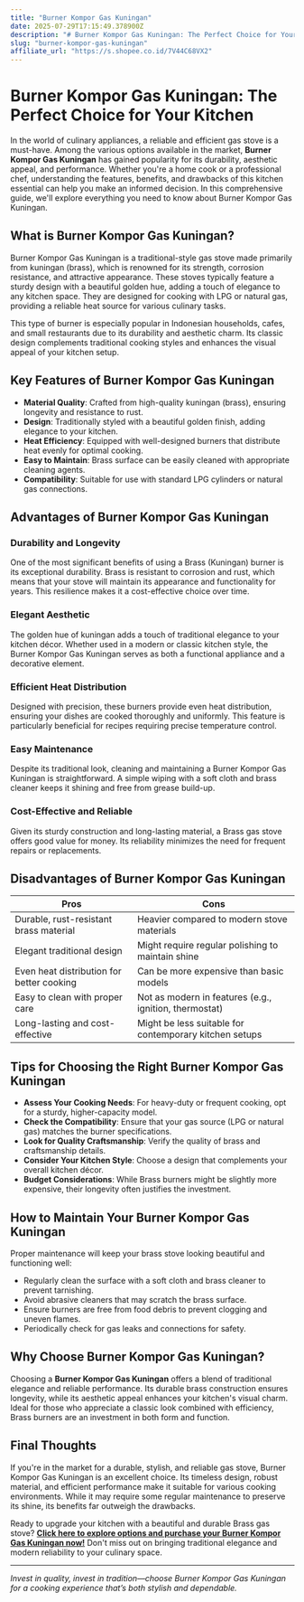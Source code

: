 ```yaml
---
title: "Burner Kompor Gas Kuningan"
date: 2025-07-29T17:15:49.378900Z
description: "# Burner Kompor Gas Kuningan: The Perfect Choice for Your Kitchen..."
slug: "burner-kompor-gas-kuningan"
affiliate_url: "https://s.shopee.co.id/7V44C68VX2"
---
```

# Burner Kompor Gas Kuningan: The Perfect Choice for Your Kitchen

In the world of culinary appliances, a reliable and efficient gas stove is a must-have. Among the various options available in the market, **Burner Kompor Gas Kuningan** has gained popularity for its durability, aesthetic appeal, and performance. Whether you're a home cook or a professional chef, understanding the features, benefits, and drawbacks of this kitchen essential can help you make an informed decision. In this comprehensive guide, we'll explore everything you need to know about Burner Kompor Gas Kuningan.

## What is Burner Kompor Gas Kuningan?

Burner Kompor Gas Kuningan is a traditional-style gas stove made primarily from kuningan (brass), which is renowned for its strength, corrosion resistance, and attractive appearance. These stoves typically feature a sturdy design with a beautiful golden hue, adding a touch of elegance to any kitchen space. They are designed for cooking with LPG or natural gas, providing a reliable heat source for various culinary tasks.

This type of burner is especially popular in Indonesian households, cafes, and small restaurants due to its durability and aesthetic charm. Its classic design complements traditional cooking styles and enhances the visual appeal of your kitchen setup.

## Key Features of Burner Kompor Gas Kuningan

- **Material Quality**: Crafted from high-quality kuningan (brass), ensuring longevity and resistance to rust.
- **Design**: Traditionally styled with a beautiful golden finish, adding elegance to your kitchen.
- **Heat Efficiency**: Equipped with well-designed burners that distribute heat evenly for optimal cooking.
- **Easy to Maintain**: Brass surface can be easily cleaned with appropriate cleaning agents.
- **Compatibility**: Suitable for use with standard LPG cylinders or natural gas connections.

## Advantages of Burner Kompor Gas Kuningan

### Durability and Longevity

One of the most significant benefits of using a Brass (Kuningan) burner is its exceptional durability. Brass is resistant to corrosion and rust, which means that your stove will maintain its appearance and functionality for years. This resilience makes it a cost-effective choice over time.

### Elegant Aesthetic

The golden hue of kuningan adds a touch of traditional elegance to your kitchen décor. Whether used in a modern or classic kitchen style, the Burner Kompor Gas Kuningan serves as both a functional appliance and a decorative element.

### Efficient Heat Distribution

Designed with precision, these burners provide even heat distribution, ensuring your dishes are cooked thoroughly and uniformly. This feature is particularly beneficial for recipes requiring precise temperature control.

### Easy Maintenance

Despite its traditional look, cleaning and maintaining a Burner Kompor Gas Kuningan is straightforward. A simple wiping with a soft cloth and brass cleaner keeps it shining and free from grease build-up.

### Cost-Effective and Reliable

Given its sturdy construction and long-lasting material, a Brass gas stove offers good value for money. Its reliability minimizes the need for frequent repairs or replacements.

## Disadvantages of Burner Kompor Gas Kuningan

| **Pros** | **Cons** |
|---|---|
| Durable, rust-resistant brass material | Heavier compared to modern stove materials |
| Elegant traditional design | Might require regular polishing to maintain shine |
| Even heat distribution for better cooking | Can be more expensive than basic models |
| Easy to clean with proper care | Not as modern in features (e.g., ignition, thermostat) |
| Long-lasting and cost-effective | Might be less suitable for contemporary kitchen setups |

## Tips for Choosing the Right Burner Kompor Gas Kuningan

- **Assess Your Cooking Needs**: For heavy-duty or frequent cooking, opt for a sturdy, higher-capacity model.
- **Check the Compatibility**: Ensure that your gas source (LPG or natural gas) matches the burner specifications.
- **Look for Quality Craftsmanship**: Verify the quality of brass and craftsmanship details.
- **Consider Your Kitchen Style**: Choose a design that complements your overall kitchen décor.
- **Budget Considerations**: While Brass burners might be slightly more expensive, their longevity often justifies the investment.

## How to Maintain Your Burner Kompor Gas Kuningan

Proper maintenance will keep your brass stove looking beautiful and functioning well:

- Regularly clean the surface with a soft cloth and brass cleaner to prevent tarnishing.
- Avoid abrasive cleaners that may scratch the brass surface.
- Ensure burners are free from food debris to prevent clogging and uneven flames.
- Periodically check for gas leaks and connections for safety.

## Why Choose Burner Kompor Gas Kuningan?

Choosing a **Burner Kompor Gas Kuningan** offers a blend of traditional elegance and reliable performance. Its durable brass construction ensures longevity, while its aesthetic appeal enhances your kitchen's visual charm. Ideal for those who appreciate a classic look combined with efficiency, Brass burners are an investment in both form and function.

## Final Thoughts

If you're in the market for a durable, stylish, and reliable gas stove, Burner Kompor Gas Kuningan is an excellent choice. Its timeless design, robust material, and efficient performance make it suitable for various cooking environments. While it may require some regular maintenance to preserve its shine, its benefits far outweigh the drawbacks.

Ready to upgrade your kitchen with a beautiful and durable Brass gas stove? **[Click here to explore options and purchase your Burner Kompor Gas Kuningan now!](https://s.shopee.co.id/7V44C68VX2)** Don't miss out on bringing traditional elegance and modern reliability to your culinary space. 

---

*Invest in quality, invest in tradition—choose Burner Kompor Gas Kuningan for a cooking experience that’s both stylish and dependable.*